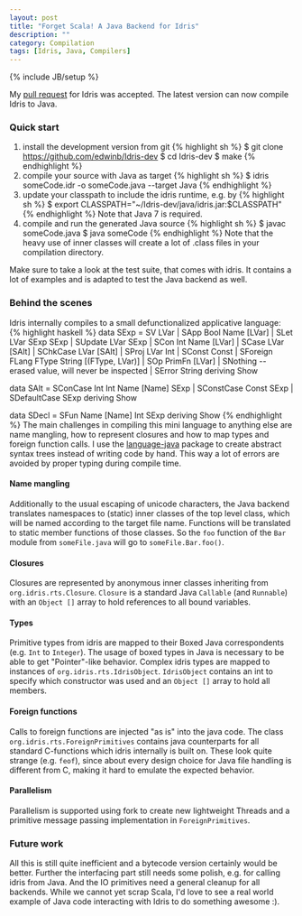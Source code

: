 ```yaml
---
layout: post
title: "Forget Scala! A Java Backend for Idris"
description: ""
category: Compilation
tags: [Idris, Java, Compilers]
---
```

{% include JB/setup %}

My [pull request](https://github.com/edwinb/Idris-dev/issues/221) for
Idris was accepted. The latest version can now compile Idris to Java.

### Quick start

1. install the development version from git {% highlight sh %}
$ git clone https://github.com/edwinb/Idris-dev
$ cd Idris-dev
$ make
{% endhighlight %}
2. compile your source with Java as target {% highlight sh %}
$ idris someCode.idr -o someCode.java --target Java
{% endhighlight %}
3. update your classpath to include the idris runtime, e.g. by {% highlight sh %}
$ export CLASSPATH="~/Idris-dev/java/idris.jar:$CLASSPATH"
{% endhighlight %} Note that Java 7 is required.  
4. compile and run the generated Java source {% highlight sh %}
$ javac someCode.java
$ java someCode
{% endhighlight %}
Note that the heavy use of inner classes will create a lot
of .class files in your compilation directory.

Make sure to take a look at the test suite, that comes with idris.
It contains a lot of examples and is adapted to test the Java backend
as well.

### Behind the scenes

Idris internally compiles to a small defunctionalized applicative
language:
{% highlight haskell %}
data SExp = SV LVar
          | SApp Bool Name [LVar]
          | SLet LVar SExp SExp
          | SUpdate LVar SExp
          | SCon Int Name [LVar]
          | SCase LVar [SAlt]
          | SChkCase LVar [SAlt]
          | SProj LVar Int
          | SConst Const
          | SForeign FLang FType String [(FType, LVar)]
          | SOp PrimFn [LVar]
          | SNothing -- erased value, will never be inspected
          | SError String
  deriving Show

data SAlt = SConCase Int Int Name [Name] SExp
          | SConstCase Const SExp
          | SDefaultCase SExp
  deriving Show

data SDecl = SFun Name [Name] Int SExp
  deriving Show
{% endhighlight %}
The main challenges in compiling this mini language to anything else
are name mangling, how to represent closures and how to map types and
foreign function calls. I use the 
[language-java](http://hackage.haskell.org/package/language-java) package
to create abstract syntax trees instead of writing code by hand. This 
way a lot of errors are avoided by proper typing during compile time.

#### Name mangling
Additionally to the usual escaping of unicode characters, the Java
backend translates namespaces to (static) inner classes of the top level
class, which will be named according to the target file name. Functions
will be translated to static member functions of those classes. So the
`foo` function of the `Bar` module from `someFile.java` will
go to `someFile.Bar.foo()`.

#### Closures
Closures are represented by anonymous inner classes inheriting from
`org.idris.rts.Closure`. `Closure` is a standard Java `Callable` (and
`Runnable`) with an `Object []` array to hold references to all bound
variables.

#### Types
Primitive types from idris are mapped to their Boxed Java correspondents
(e.g. `Int` to `Integer`). The usage of boxed types in Java is necessary
to be able to get "Pointer"-like behavior. Complex idris types are mapped
to instances of `org.idris.rts.IdrisObject`. `IdrisObject` contains an
int to specify which constructor was used and an `Object []` array to
hold all members.

#### Foreign functions
Calls to foreign functions are injected "as is" into the java code.
The class `org.idris.rts.ForeignPrimitives` contains java counterparts
for all standard C-functions which idris internally is built on. These
look quite strange (e.g. `feof`), since about every design choice for
Java file handling is different from C, making it hard to emulate the
expected behavior.

#### Parallelism
Parallelism is supported using fork to create new lightweight Threads
and a primitive message passing implementation in `ForeignPrimitives`.

### Future work
All this is still quite inefficient and a bytecode version certainly
would be better. Further the interfacing part still needs some polish,
e.g. for calling idris from Java. And the IO primitives need a general
cleanup for all backends. While we cannot yet scrap Scala, I'd love
to see a real world example of Java code interacting with Idris to do
something awesome :).
